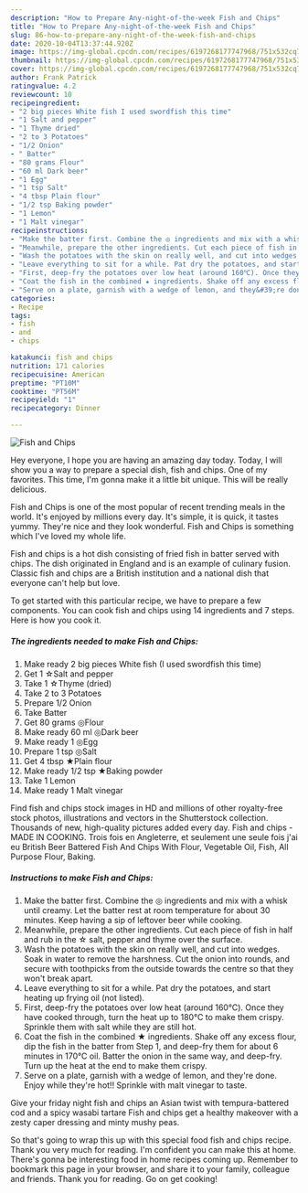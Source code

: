 ```yaml
---
description: "How to Prepare Any-night-of-the-week Fish and Chips"
title: "How to Prepare Any-night-of-the-week Fish and Chips"
slug: 86-how-to-prepare-any-night-of-the-week-fish-and-chips
date: 2020-10-04T13:37:44.920Z
image: https://img-global.cpcdn.com/recipes/6197268177747968/751x532cq70/fish-and-chips-recipe-main-photo.jpg
thumbnail: https://img-global.cpcdn.com/recipes/6197268177747968/751x532cq70/fish-and-chips-recipe-main-photo.jpg
cover: https://img-global.cpcdn.com/recipes/6197268177747968/751x532cq70/fish-and-chips-recipe-main-photo.jpg
author: Frank Patrick
ratingvalue: 4.2
reviewcount: 10
recipeingredient:
- "2 big pieces White fish I used swordfish this time"
- "1 Salt and pepper"
- "1 Thyme dried"
- "2 to 3 Potatoes"
- "1/2 Onion"
- " Batter"
- "80 grams Flour"
- "60 ml Dark beer"
- "1 Egg"
- "1 tsp Salt"
- "4 tbsp Plain flour"
- "1/2 tsp Baking powder"
- "1 Lemon"
- "1 Malt vinegar"
recipeinstructions:
- "Make the batter first. Combine the ◎ ingredients and mix with a whisk until creamy. Let the batter rest at room temperature for about 30 minutes. Keep having a sip of leftover beer while cooking."
- "Meanwhile, prepare the other ingredients. Cut each piece of fish in half and rub in the ☆ salt, pepper and thyme over the surface."
- "Wash the potatoes with the skin on really well, and cut into wedges. Soak in water to remove the harshness. Cut the onion into rounds, and secure with toothpicks from the outside towards the centre so that they won&#39;t break apart."
- "Leave everything to sit for a while. Pat dry the potatoes, and start heating up frying oil (not listed)."
- "First, deep-fry the potatoes over low heat (around 160℃). Once they have cooked through, turn the heat up to 180℃ to make them crispy. Sprinkle them with salt while they are still hot."
- "Coat the fish in the combined ★ ingredients. Shake off any excess flour, dip the fish in the batter from Step 1, and deep-fry them for about 6 minutes in 170℃ oil. Batter the onion in the same way, and deep-fry. Turn up the heat at the end to make them crispy."
- "Serve on a plate, garnish with a wedge of lemon, and they&#39;re done. Enjoy while they&#39;re hot!! Sprinkle with malt vinegar to taste."
categories:
- Recipe
tags:
- fish
- and
- chips

katakunci: fish and chips 
nutrition: 171 calories
recipecuisine: American
preptime: "PT10M"
cooktime: "PT56M"
recipeyield: "1"
recipecategory: Dinner

---
```



![Fish and Chips](https://img-global.cpcdn.com/recipes/6197268177747968/751x532cq70/fish-and-chips-recipe-main-photo.jpg)

Hey everyone, I hope you are having an amazing day today. Today, I will show you a way to prepare a special dish, fish and chips. One of my favorites. This time, I'm gonna make it a little bit unique. This will be really delicious.

Fish and Chips is one of the most popular of recent trending meals in the world. It's enjoyed by millions every day. It's simple, it is quick, it tastes yummy. They're nice and they look wonderful. Fish and Chips is something which I've loved my whole life.

Fish and chips is a hot dish consisting of fried fish in batter served with chips. The dish originated in England and is an example of culinary fusion. Classic fish and chips are a British institution and a national dish that everyone can&#39;t help but love.


To get started with this particular recipe, we have to prepare a few components. You can cook fish and chips using 14 ingredients and 7 steps. Here is how you cook it.

<!--inarticleads1-->

##### The ingredients needed to make Fish and Chips:

1. Make ready 2 big pieces White fish (I used swordfish this time)
1. Get 1 ☆Salt and pepper
1. Take 1 ☆Thyme (dried)
1. Take 2 to 3 Potatoes
1. Prepare 1/2 Onion
1. Take  Batter
1. Get 80 grams ◎Flour
1. Make ready 60 ml ◎Dark beer
1. Make ready 1 ◎Egg
1. Prepare 1 tsp ◎Salt
1. Get 4 tbsp ★Plain flour
1. Make ready 1/2 tsp ★Baking powder
1. Take 1 Lemon
1. Make ready 1 Malt vinegar


Find fish and chips stock images in HD and millions of other royalty-free stock photos, illustrations and vectors in the Shutterstock collection. Thousands of new, high-quality pictures added every day. Fish and chips - MADE IN COOKING. Trois fois en Angleterre, et seulement une seule fois j&#39;ai eu British Beer Battered Fish And Chips With Flour, Vegetable Oil, Fish, All Purpose Flour, Baking. 

<!--inarticleads2-->

##### Instructions to make Fish and Chips:

1. Make the batter first. Combine the ◎ ingredients and mix with a whisk until creamy. Let the batter rest at room temperature for about 30 minutes. Keep having a sip of leftover beer while cooking.
1. Meanwhile, prepare the other ingredients. Cut each piece of fish in half and rub in the ☆ salt, pepper and thyme over the surface.
1. Wash the potatoes with the skin on really well, and cut into wedges. Soak in water to remove the harshness. Cut the onion into rounds, and secure with toothpicks from the outside towards the centre so that they won&#39;t break apart.
1. Leave everything to sit for a while. Pat dry the potatoes, and start heating up frying oil (not listed).
1. First, deep-fry the potatoes over low heat (around 160℃). Once they have cooked through, turn the heat up to 180℃ to make them crispy. Sprinkle them with salt while they are still hot.
1. Coat the fish in the combined ★ ingredients. Shake off any excess flour, dip the fish in the batter from Step 1, and deep-fry them for about 6 minutes in 170℃ oil. Batter the onion in the same way, and deep-fry. Turn up the heat at the end to make them crispy.
1. Serve on a plate, garnish with a wedge of lemon, and they&#39;re done. Enjoy while they&#39;re hot!! Sprinkle with malt vinegar to taste.


Give your friday night fish and chips an Asian twist with tempura-battered cod and a spicy wasabi tartare Fish and chips get a healthy makeover with a zesty caper dressing and minty mushy peas. 

So that's going to wrap this up with this special food fish and chips recipe. Thank you very much for reading. I'm confident you can make this at home. There's gonna be interesting food in home recipes coming up. Remember to bookmark this page in your browser, and share it to your family, colleague and friends. Thank you for reading. Go on get cooking!
